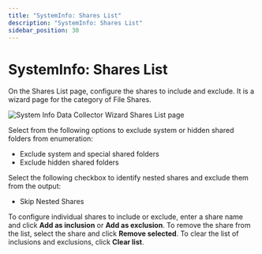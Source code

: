 ```yaml
---
title: "SystemInfo: Shares List"
description: "SystemInfo: Shares List"
sidebar_position: 30
---
```


# SystemInfo: Shares List

On the Shares List page, configure the shares to include and exclude. It is a wizard page for the
category of File Shares.

![System Info Data Collector Wizard Shares List page](/images/accessanalyzer/12.0/admin/datacollector/systeminfo/shareslist.webp)

Select from the following options to exclude system or hidden shared folders from enumeration:

- Exclude system and special shared folders
- Exclude hidden shared folders

Select the following checkbox to identify nested shares and exclude them from the output:

- Skip Nested Shares

To configure individual shares to include or exclude, enter a share name and click **Add as
inclusion** or **Add as exclusion**. To remove the share from the list, select the share and click
**Remove selected**. To clear the list of inclusions and exclusions, click **Clear list**.
